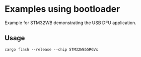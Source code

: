 # Examples using bootloader

Example for STM32WB demonstrating the USB DFU application.

## Usage

```
cargo flash --release --chip STM32WB55RGVx
```
